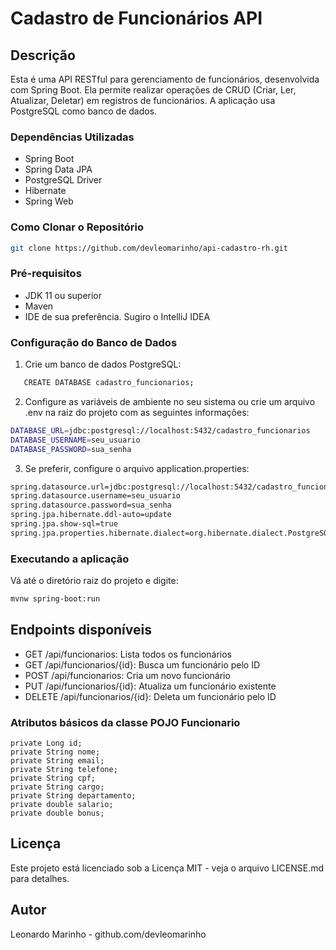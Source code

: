 # Cadastro de Funcionários API

## Descrição

Esta é uma API RESTful para gerenciamento de funcionários, desenvolvida com Spring Boot. Ela permite realizar operações de CRUD (Criar, Ler, Atualizar, Deletar) em registros de funcionários. A aplicação usa PostgreSQL como banco de dados.

### Dependências Utilizadas

- Spring Boot
- Spring Data JPA
- PostgreSQL Driver
- Hibernate
- Spring Web

### Como Clonar o Repositório

```sh
git clone https://github.com/devleomarinho/api-cadastro-rh.git
```

### Pré-requisitos

- JDK 11 ou superior
- Maven
- IDE de sua preferência. Sugiro o IntelliJ IDEA

### Configuração do Banco de Dados
1. Crie um banco de dados PostgreSQL:
```sh
   CREATE DATABASE cadastro_funcionarios;
```

2. Configure as variáveis de ambiente no seu sistema ou crie um arquivo .env na raiz do projeto com as seguintes informações:

```sh
DATABASE_URL=jdbc:postgresql://localhost:5432/cadastro_funcionarios
DATABASE_USERNAME=seu_usuario
DATABASE_PASSWORD=sua_senha
```
3. Se preferir, configure o arquivo application.properties:
```sh
spring.datasource.url=jdbc:postgresql://localhost:5432/cadastro_funcionarios
spring.datasource.username=seu_usuario
spring.datasource.password=sua_senha
spring.jpa.hibernate.ddl-auto=update
spring.jpa.show-sql=true
spring.jpa.properties.hibernate.dialect=org.hibernate.dialect.PostgreSQLDialect
```

### Executando a aplicação

Vá até o diretório raiz do projeto e digite:

```sh
mvnw spring-boot:run
```

## Endpoints disponíveis

- GET /api/funcionarios: Lista todos os funcionários
- GET /api/funcionarios/{id}: Busca um funcionário pelo ID
- POST /api/funcionarios: Cria um novo funcionário
- PUT /api/funcionarios/{id}: Atualiza um funcionário existente
- DELETE /api/funcionarios/{id}: Deleta um funcionário pelo ID

### Atributos básicos da classe POJO Funcionario


    private Long id;
    private String nome;
    private String email;
    private String telefone;
    private String cpf;
    private String cargo;
    private String departamento;
    private double salario;
    private double bonus;

## Licença
Este projeto está licenciado sob a Licença MIT - veja o arquivo LICENSE.md para detalhes.

## Autor
Leonardo Marinho - github.com/devleomarinho
